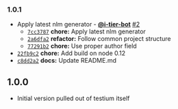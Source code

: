 ### 1.0.1

* Apply latest nlm generator - **[@i-tier-bot](https://github.com/i-tier-bot)** [#2](https://github.com/testiumjs/find-open-port/pull/2)
  - [`7cc3787`](https://github.com/testiumjs/find-open-port/commit/7cc3787230cc4b1e299ca59ff49e1a73fa8c467c) **chore:** Apply latest nlm generator
  - [`2a6dfa2`](https://github.com/testiumjs/find-open-port/commit/2a6dfa2a9b895e703ad988a30a1003b8c6859f88) **refactor:** Follow common project structure
  - [`77291b2`](https://github.com/testiumjs/find-open-port/commit/77291b2be591ce87d68612aa090eedf96ef9d740) **chore:** Use proper author field
* [`22fb9c2`](https://github.com/testiumjs/find-open-port/commit/22fb9c2ce1a85f75470733590679063a756f4774) **chore:** Add build on node 0.12
* [`c8dd2a2`](https://github.com/testiumjs/find-open-port/commit/c8dd2a25739d65708f29928db12d995004ac6726) **docs:** Update README.md


1.0.0
-----
* Initial version pulled out of testium itself
